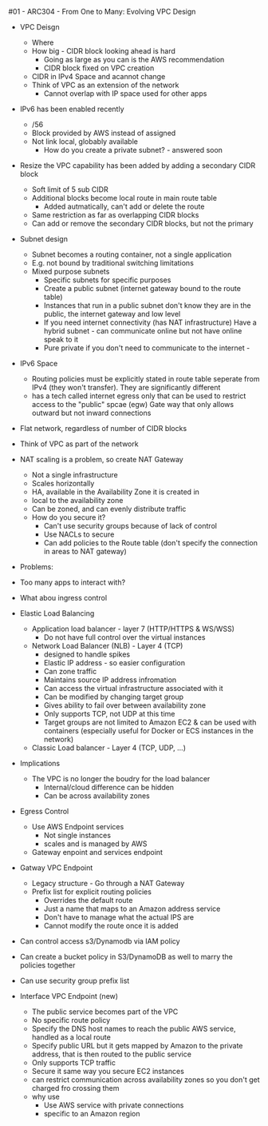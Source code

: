 #01 - ARC304 - From One to Many: Evolving VPC Design

* VPC Deisgn
  * Where
  * How big - CIDR block looking ahead is hard
    * Going as large as you can is the AWS recommendation
    * CIDR block fixed on VPC creation
  * CIDR in IPv4 Space and acannot change
  * Think of VPC as an extension of the network
    * Cannot overlap with IP space used for other apps

* IPv6 has been enabled recently
  * /56
  * Block provided by AWS instead of assigned
  * Not link local, globably available
    * How do you create a private subnet? - answered soon
* Resize the VPC capability has been added by adding a secondary CIDR block
  * Soft limit of 5 sub CIDR
  * Additional blocks become local route in main route table
    * Added autmatically, can't add or delete the route
  * Same restriction as far as overlapping CIDR blocks
  * Can add or remove the secondary CIDR blocks, but not the primary

* Subnet design
  * Subnet becomes a routing container, not a single application
  * E.g. not bound by traditional switching limitations
  * Mixed purpose subnets
    * Specific subnets for specific purposes
    * Create a public subnet (internet gateway bound to the route table)
    * Instances that run in a public subnet don't know they are in the public, the internet gateway and low level 
    * If you need internet connectivity (has NAT infrastructure) Have a hybrid subnet - can communicate online but not have online speak to it
    * Pure private if you don't need to communicate to the internet -

* IPv6 Space 
  * Routing policies must be explicitly stated in route table seperate from IPv4 (they won't transfer). They are significantly different
  * has a tech called internet egress only that can be used to restrict access to the "public" spcae (egw) Gate way that only allows outward but not inward connections

* Flat network, regardless of number of CIDR blocks
* Think of VPC as part of the network

* NAT scaling is a problem, so create NAT Gateway
  * Not a single infrastructure
  * Scales horizontally
  * HA, available in the Availability Zone it is created in
  * local to the availability zone
  * Can be zoned, and can evenly distribute traffic
  * How do you secure it?
    * Can't use security groups because of lack of control
    * Use NACLs to secure 
    * Can add policies to the Route table (don't specify the connection in areas to NAT gateway)

* Problems:
 * Too many apps to interact with?
 * What abou ingress control

* Elastic Load Balancing
  * Application load balancer  - layer 7 (HTTP/HTTPS & WS/WSS)
    * Do not have full control over the virtual instances
  * Network Load Balancer (NLB) - Layer 4 (TCP)
    * designed to handle spikes 
    * Elastic IP address - so easier configuration
    * Can zone traffic
    * Maintains source IP address infromation
    * Can access the virtual infrastructure associated with it
    * Can be modified by changing target group
    * Gives ability to fail over between availability zone
    * Only supports TCP, not UDP at this time
    * Target groups are not limited to Amazon EC2 & can be used with containers (especially useful for Docker or ECS instances in the network)
  * Classic Load balancer - Layer 4 (TCP, UDP, ...)
 
* Implications
  * The VPC is no longer the boudry for the load balancer
    * Internal/cloud difference can be hidden
    * Can be across availability zones  

* Egress Control
  * Use AWS Endpoint services
    * Not single instances
    * scales and is managed by AWS
  * Gateway enpoint and services endpoint

* Gatway VPC Endpoint
  * Legacy structure - Go through a NAT Gateway
  * Prefix list for explicit routing policies 
    * Overrides the default route
    * Just a name that maps to an Amazon address service
    * Don't have to manage what the actual IPS are
    * Cannot modify the route once it is added
 * Can control access s3/Dynamodb via IAM policy
 * Can create a bucket policy in S3/DynamoDB as well to marry the policies together 
 * Can use security group prefix list

 * Interface VPC Endpoint (new)
   * The public service becomes part of the VPC
   * No specific route policy
   * Specify the DNS host names to reach the public AWS service, handled as a local route
   * Specify public URL but it gets mapped by Amazon to the private address, that is then routed to the public service
   * Only supports TCP traffic
   * Secure it same way you secure EC2 instances
   * can restrict communication across availability zones so you don't get charged fro crossing them
   * why use
     * Use AWS service with private connections
     * specific to an Amazon region
     



